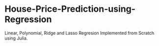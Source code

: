 # House-Price-Prediction-using-Regression
Linear, Polynomial, Ridge and Lasso Regresion Implemented from Scratch using Julia.
